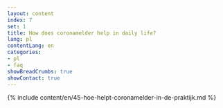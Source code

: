 ```yaml
---
layout: content
index: 7
set: 1
title: How does coronamelder help in daily life?
lang: pl
contentLang: en
categories:
- pl
- faq
showBreadCrumbs: true
showContact: true
---
```

{% include content/en/45-hoe-helpt-coronamelder-in-de-praktijk.md %}
